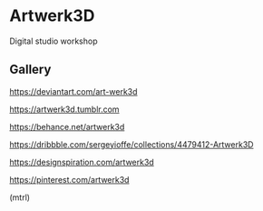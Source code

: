 # Artwerk3D  
  
Digital studio workshop
  
  
## Gallery
  
https://deviantart.com/art-werk3d  
  
https://artwerk3d.tumblr.com   
      
https://behance.net/artwerk3d  

https://dribbble.com/sergeyioffe/collections/4479412-Artwerk3D  
  
https://designspiration.com/artwerk3d  
  
https://pinterest.com/artwerk3d 
  
  
(mtrl)  
